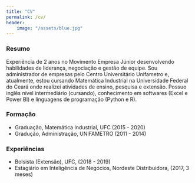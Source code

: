 ```yaml
---
title: "CV"
permalink: /cv/
header:
    image: "/assets/blue.jpg"
---
```


### Resumo

Experiência de 2 anos no Movimento Empresa Júnior desenvolvendo habilidades de liderança, negociação e gestão de equipe. Sou  administrador de empresas pelo Centro Universitário Unifametro e, atualmente, estou cursando Matemática Industrial na Universidade Federal do Ceará onde realizei atividades de ensino, pesquisa e extensão. Possuo inglês nível intermediário (cursando), conhecimento em softwares (Excel e Power BI) e linguagens de programação (Python e R).

### Formação

- Graduação, Matemática Industrial, UFC (2015 - 2020)
- Gradução, Administração, UNIFAMETRO (2011 - 2014)

### Experiências

- Bolsista (Extensão), UFC, (2018 - 2019)
- Estagiário em Inteligência de Negócios, Nordeste Distribuidora, (2017, 3 meses)
